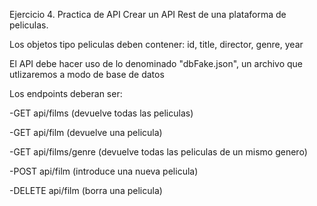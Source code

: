 Ejercicio 4. Practica de API
Crear un API Rest de una plataforma de peliculas.

Los objetos tipo peliculas deben contener: id, title, director, genre, year

El API debe hacer uso de lo denominado "dbFake.json", un archivo que utlizaremos a modo de base de datos

Los endpoints deberan ser:

-GET api/films (devuelve todas las peliculas)

-GET api/film (devuelve una pelicula)

-GET api/films/genre (devuelve todas las peliculas de un mismo genero)

-POST api/film (introduce una nueva pelicula)

-DELETE api/film (borra una pelicula)
